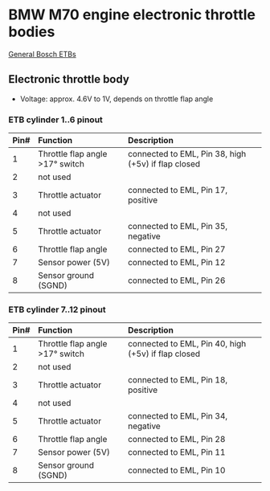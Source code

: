 # BMW M70 engine electronic throttle bodies #

[General Bosch ETBs](https://www.bosch-motorsport.com/content/downloads/Raceparts/en-GB/51017995147518219.html)

## Electronic throttle body ##

- Voltage: approx. 4.6V to 1V, depends on throttle flap angle

### ETB cylinder 1..6 pinout ###

|Pin#|Function|Description|
|:---|:----------|:-------|
|1|Throttle flap angle >17° switch|connected to EML, Pin 38, high (+5v) if flap closed|
|2|not used||
|3|Throttle actuator|connected to EML, Pin 17, positive|
|4|not used||
|5|Throttle actuator|connected to EML, Pin 35, negative|
|6|Throttle flap angle|connected to EML, Pin 27|
|7|Sensor power (5V)|connected to EML, Pin 12|
|8|Sensor ground (SGND)|connected to EML, Pin 26|

### ETB cylinder 7..12 pinout ###

|Pin#|Function|Description|
|:---|:----------|:-------|
|1|Throttle flap angle >17° switch|connected to EML, Pin 40, high (+5v) if flap closed|
|2|not used||
|3|Throttle actuator|connected to EML, Pin 18, positive|
|4|not used||
|5|Throttle actuator|connected to EML, Pin 34, negative|
|6|Throttle flap angle|connected to EML, Pin 28|
|7|Sensor power (5V)|connected to EML, Pin 11|
|8|Sensor ground (SGND)|connected to EML, Pin 10|
